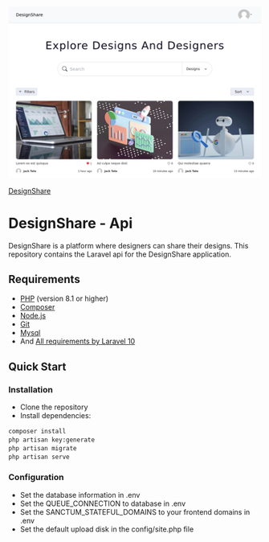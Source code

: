<img src="Screenshot.png" alt="designshare screenshot">

<p><a href="designshare.uk.to" target="_blank">DesignShare</a></p>

# DesignShare - Api

DesignShare is a platform where designers can share their designs. This repository contains the Laravel api for the DesignShare application.

## Requirements

- <a href="https://php.net" target="_blank">PHP</a> (version 8.1 or higher)
- <a href="https://getcomposer.org" target="_blank">Composer</a>
- <a href="https://nodejs.org" target="_blank">Node.js</a>
- <a href="https://git-scm.com" target="_blank">Git</a>
- <a href="https://www.mysql.com" target="_blank">Mysql</a>
- And <a href="https://laravel.com/docs/10.x/deployment##server-requirements" target="_blank">All requirements by Laravel 10</a>

## Quick Start

### Installation

* Clone the repository
* Install dependencies:
```bash
composer install
php artisan key:generate
php artisan migrate
php artisan serve
```
### Configuration

* Set the database information in .env
* Set the QUEUE_CONNECTION to database in .env
* Set the SANCTUM_STATEFUL_DOMAINS to your frontend domains in .env
* Set the default upload disk in the config/site.php file